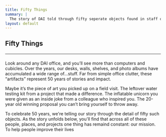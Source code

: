 ```yaml
---
title: Fifty Things
summary: |
  The story of DAI told through fifty seperate objects found in staff offices around the globe. 
layout: default
--- 
```

<section class="feature-wrap section">
  <div class="feature container">
    <div class="dai-box">
      <h1 class="title is-size-2">
        Fifty Things
        <hr class="bar">
      </h1>
      <div class="feature--detail">
        <p>Look around any DAI office, and you’ll see more than computers and cubicles. Over the years, our desks, walls, shelves, and photo albums have accumulated a wide range of…stuff. Far from simple office clutter, these “artifacts” represent 50 years of stories and impact.</p> 
        <p>Maybe it’s the piece of art you picked up on a field visit. The leftover water testing kit from a project that made a difference. The inflatable unicorn you were given as an inside joke from a colleague who inspired you. The 20-year old winning proposal you can’t bring yourself to throw away. </p>
        <p>To celebrate 50 years, we're telling our story through the detail of fifty such objects. As the story unfolds below, you'll find that across all of these people, places, and projects one thing has remaind constant: our mission. To help people improve their lives</p>
      </div>
    </div>
  </div>
</section>

